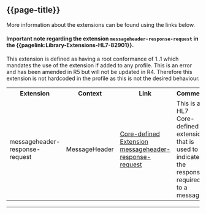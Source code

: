 ## {{page-title}}

More information about the extensions can be found using the links below.

<div markdown="span" class="alert alert-warning" role="alert"><h4><i class="fa fa-info-circle"></i> Important note regarding the extension <code>messageheader-response-request</code> in the {{pagelink:Library-Extensions-HL7-82901}}. </h4>This extension is defined as having a root conformance of 1..1 which mandates the use of the extension if added to any profile. This is an error and has been amended in R5 but will not be updated in R4. Therefore this extension is not hardcoded in the profile as this is not the desired behaviour.
</div>

<table class="assets">
<tr>
<th width="20%">Extension</th>
<th width="20%">Context</th>
<th width="30%">Link</th>
<th width="30%">Comment</th>
</tr>
<tr>
<td>messageheader-response-request</td>
<td>MessageHeader</td>
<td><a href="https://hl7.org/fhir/R4/extension-messageheader-response-request.html">Core-defined Extension messageheader-response-request</a></td>
<td>This is a HL7 Core-defined extension that is used to indicate the response required to a message.</td>
</tr>
</table>

---
